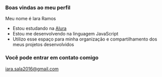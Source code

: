 ### Boas vindas ao meu perfil 

Meu nome é Iara Ramos

- Estou estudando na [Alura](https://www.alura.com.br)   
- Estou me desenvolvendo na linguagem JavaScript  
- Utilizo esse espaço para minha organização e compartilhamento dos meus projetos desenvolvidos

### Você pode entrar em contato comigo 
iara.sala2016@gmail.com



